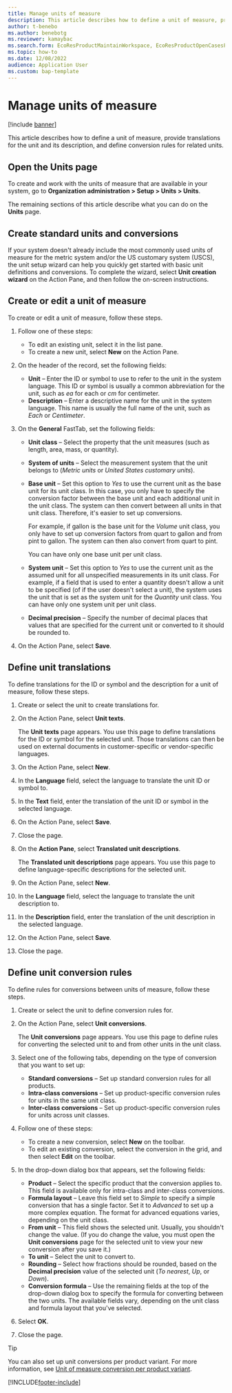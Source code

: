 ```yaml
---
title: Manage units of measure
description: This article describes how to define a unit of measure, provide translations for the unit and its description, and define conversion rules for related units.
author: t-benebo
ms.author: benebotg
ms.reviewer: kamaybac
ms.search.form: EcoResProductMaintainWorkspace, EcoResProductOpenCasesFormPart, UnitOfMeasure, UnitOfMeasureReportingTranslation, UnitOfMeasureTranslation, UnitOfMeasureConversion, UnitOfMeasureConversionEditOrCreate, UnitOfMeasureLookup, UnitOfMeasureCalculator, UnitOfMeasureWizard, UnitOfMeasureLookupTest
ms.topic: how-to
ms.date: 12/08/2022
audience: Application User
ms.custom: bap-template
---
```


# Manage units of measure

[!include [banner](../../includes/banner.md)]

This article describes how to define a unit of measure, provide translations for the unit and its description, and define conversion rules for related units.

## Open the Units page

To create and work with the units of measure that are available in your system, go to **Organization administration \> Setup \> Units \> Units**.

The remaining sections of this article describe what you can do on the **Units** page.

## Create standard units and conversions

If your system doesn't already include the most commonly used units of measure for the metric system and/or the US customary system (USCS), the unit setup wizard can help you quickly get started with basic unit definitions and conversions. To complete the wizard, select **Unit creation wizard** on the Action Pane, and then follow the on-screen instructions.

## Create or edit a unit of measure

To create or edit a unit of measure, follow these steps.

1. Follow one of these steps:

    - To edit an existing unit, select it in the list pane.
    - To create a new unit, select **New** on the Action Pane.

1. On the header of the record, set the following fields:

    - **Unit** – Enter the ID or symbol to use to refer to the unit in the system language. This ID or symbol is usually a common abbreviation for the unit, such as *ea* for each or *cm* for centimeter.
    - **Description** – Enter a descriptive name for the unit in the system language. This name is usually the full name of the unit, such as *Each* or *Centimeter*.

1. On the **General** FastTab, set the following fields:<!-- KFM: confirm this:    - **Fixed unit assignment** and **Fixed unit** – These fields have an effect only if you're using the Microsoft Retail Essentials product. If the current unit can be mapped to one of the fixed units that are used by Retail Essentials, set the **Fixed unit assignment** option to *Yes*. Then select the fixed unit in the **Fixed unit** field. -->

    - **Unit class** – Select the property that the unit measures (such as length, area, mass, or quantity).
    - **System of units** – Select the measurement system that the unit belongs to (*Metric units* or *United States customary units*).
    - **Base unit** – Set this option to *Yes* to use the current unit as the base unit for its unit class. In this case, you only have to specify the conversion factor between the base unit and each additional unit in the unit class. The system can then convert between all units in that unit class. Therefore, it's easier to set up conversions.

        For example, if gallon is the base unit for the *Volume* unit class, you only have to set up conversion factors from quart to gallon and from pint to gallon. The system can then also convert from quart to pint.

        You can have only one base unit per unit class.

    - **System unit** – Set this option to *Yes* to use the current unit as the assumed unit for all unspecified measurements in its unit class. For example, if a field that is used to enter a quantity doesn't allow a unit to be specified (of if the user doesn't select a unit), the system uses the unit that is set as the system unit for the *Quantity* unit class. You can have only one system unit per unit class.
    - **Decimal precision** – Specify the number of decimal places that values that are specified for the current unit or converted to it should be rounded to.

1. On the Action Pane, select **Save**.

## Define unit translations

To define translations for the ID or symbol and the description for a unit of measure, follow these steps.

1. Create or select the unit to create translations for.
1. On the Action Pane, select **Unit texts**.

    The **Unit texts** page appears. You use this page to define translations for the ID or symbol for the selected unit. Those translations can then be used on external documents in customer-specific or vendor-specific languages.

1. On the Action Pane, select **New**.
1. In the **Language** field, select the language to translate the unit ID or symbol to.
1. In the **Text** field, enter the translation of the unit ID or symbol in the selected language.
1. On the Action Pane, select **Save**.
1. Close the page.
1. On the **Action Pane**, select **Translated unit descriptions**.

    The **Translated unit descriptions** page appears. You use this page to define language-specific descriptions for the selected unit.

1. On the Action Pane, select **New**.
1. In the **Language** field, select the language to translate the unit description to.
1. In the **Description** field, enter the translation of the unit description in the selected language.
1. On the Action Pane, select **Save**.
1. Close the page.

## Define unit conversion rules

To define rules for conversions between units of measure, follow these steps.

1. Create or select the unit to define conversion rules for.
1. On the Action Pane, select **Unit conversions**.

    The **Unit conversions** page appears. You use this page to define rules for converting the selected unit to and from other units in the unit class.

1. Select one of the following tabs, depending on the type of conversion that you want to set up:

    - **Standard conversions** – Set up standard conversion rules for all products.
    - **Intra-class conversions** – Set up product-specific conversion rules for units in the same unit class.
    - **Inter-class conversions** – Set up product-specific conversion rules for units across unit classes.

1. Follow one of these steps:

    - To create a new conversion, select **New** on the toolbar.
    - To edit an existing conversion, select the conversion in the grid, and then select **Edit** on the toolbar.

1. In the drop-down dialog box that appears, set the following fields:

    - **Product** – Select the specific product that the conversion applies to. This field is available only for intra-class and inter-class conversions.
    - **Formula layout** – Leave this field set to *Simple* to specify a simple conversion that has a single factor. Set it to *Advanced* to set up a more complex equation. The format for advanced equations varies, depending on the unit class.
    - **From unit** – This field shows the selected unit. Usually, you shouldn't change the value. (If you do change the value, you must open the **Unit conversions** page for the selected unit to view your new conversion after you save it.)
    - **To unit** – Select the unit to convert to.
    - **Rounding** – Select how fractions should be rounded, based on the **Decimal precision** value of the selected unit (*To nearest*, *Up*, or *Down*).
    - **Conversion formula** – Use the remaining fields at the top of the drop-down dialog box to specify the formula for converting between the two units. The available fields vary, depending on the unit class and formula layout that you've selected.

1. Select **OK**.
1. Close the page.

> [!TIP]
> You can also set up unit conversions per product variant. For more information, see [Unit of measure conversion per product variant](../uom-conversion-per-product-variant.md).

[!INCLUDE[footer-include](../../../includes/footer-banner.md)]
